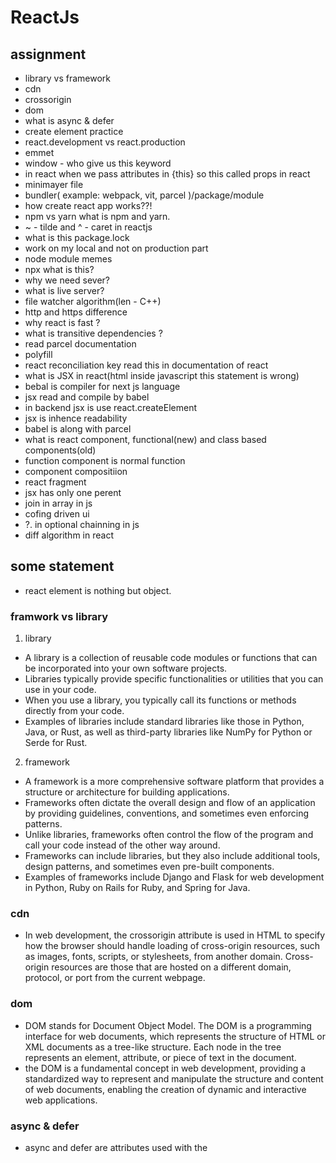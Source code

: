 # ReactJs

## assignment
- library vs framework
- cdn
- crossorigin
- dom
- what is async & defer
- create element practice
- react.development vs react.production
- emmet
- window - who give us this keyword
- in react when we pass attributes in {this} so this called props in react
- minimayer file
- bundler( example: webpack, vit, parcel )/package/module
- how create react app works??!
- npm vs yarn what is npm and yarn.
- ~ - tilde and ^ - caret in reactjs
- what is this package.lock
- work on my local and not on production part
- node module memes
- npx what is this?
- why we need sever?
- what is live server?
- file watcher algorithm(len - C++) 
- http and https difference
- why react is fast ?
- what is transitive dependencies ?
- read parcel documentation
- polyfill
- react reconciliation key read this in documentation of react
- what is JSX in react(html inside javascript this statement is wrong)
- bebal is compiler for next js language
- jsx read and compile by babel
- in backend jsx is use react.createElement
- jsx is inhence readability
- babel is along with parcel
- what is react component, functional(new) and class based components(old)
- function component is normal function
- component compositiion
- react fragment
- jsx has only one perent
- join in array in js
- cofing driven ui
- ?. in optional chainning in js
- diff algorithm in react

## some statement

- react element is nothing but object.

### framwork vs library
1. library
- A library is a collection of reusable code modules or functions that can be incorporated into your own software projects.
- Libraries typically provide specific functionalities or utilities that you can use in your code.
- When you use a library, you typically call its functions or methods directly from your code.
- Examples of libraries include standard libraries like those in Python, Java, or Rust, as well as third-party libraries like NumPy for Python or Serde for Rust.

2. framework
- A framework is a more comprehensive software platform that provides a structure or architecture for building applications.
- Frameworks often dictate the overall design and flow of an application by providing guidelines, conventions, and sometimes even enforcing patterns.
- Unlike libraries, frameworks often control the flow of the program and call your code instead of the other way around.
- Frameworks can include libraries, but they also include additional tools, design patterns, and sometimes even pre-built components.
- Examples of frameworks include Django and Flask for web development in Python, Ruby on Rails for Ruby, and Spring for Java.

### cdn
- In web development, the crossorigin attribute is used in HTML to specify how the browser should handle loading of cross-origin resources, such as images, fonts, scripts, or stylesheets, from another domain. Cross-origin resources are those that are hosted on a different domain, protocol, or port from the current webpage.

### dom
- DOM stands for Document Object Model. The DOM is a programming interface for web documents, which represents the structure of HTML or XML documents as a tree-like structure. Each node in the tree represents an element, attribute, or piece of text in the document.
- the DOM is a fundamental concept in web development, providing a standardized way to represent and manipulate the structure and content of web documents, enabling the creation of dynamic and interactive web applications.

### async & defer
- async and defer are attributes used with the <script> tag to control how JavaScript files are downloaded and executed in an HTML document.

1. async
- The async attribute specifies that the script should be executed asynchronously as soon as it's available, without blocking the HTML parsing.
- When a script with the async attribute is encountered, the browser will continue to parse and render the HTML content, and the script will be fetched asynchronously. Once the script is downloaded, it will be executed without waiting for other scripts or resources to finish downloading or for the HTML parsing to complete.
- It's important to note that scripts with the async attribute may not execute in the order they appear in the HTML document, as they will execute as soon as they're available.
- This attribute is commonly used for scripts that are not dependent on other scripts or need to be loaded and executed quickly, such as analytics scripts or scripts for loading third-party libraries.

2. defer
- The defer attribute specifies that the script should be executed after the HTML parsing is complete, but before the DOMContentLoaded event is fired.
- When a script with the defer attribute is encountered, the browser will continue to parse and render the HTML content, and the script will be fetched asynchronously. However, it will be executed only after the HTML parsing is finished but before the DOMContentLoaded event is triggered.
- Unlike async, scripts with the defer attribute will be executed in the order they appear in the HTML document.
- This attribute is commonly used for scripts that need to manipulate the DOM or interact with other elements on the page but can be deferred until after the page structure is fully parsed.
- **HTML parsing** : HTML parsing is the process by which a web browser or HTML parser reads and interprets HTML code to create the Document Object Model (DOM) tree, which represents the structure of the web page.
- **DOM tree** : The DOM tree is a hierarchical representation of the web page's content, including elements, attributes, and text nodes.

### react.development vs react.production
- react.development.js and react.production.min.js are two versions of the React library optimized for different environments: development and production.

1. react.development.js:
- This version of React is intended for development purposes.
- It includes additional warnings and debugging information to help developers identify and fix issues during development.
- The code is not minified or optimized for size, which means it's larger and may have slower performance compared to the production version.
- It's typically used during development to take advantage of the additional debugging features and to facilitate easier troubleshooting.

2. react.production.min.js:
- This version of React is optimized for production use.
- It has been minified and stripped of unnecessary code to reduce its size and improve performance.
- It does not include the additional warnings and debugging information present in the development version, making it smaller and more suitable for deployment in production environments.
- It's used in production environments to ensure faster load times and better performance for end-users.

### emmet
-Emmet is a powerful toolkit for web developers that helps streamline and speed up the process of writing HTML and CSS code. It's essentially a set of abbreviations and shortcuts that expand into HTML or CSS code snippets. Emmet allows developers to write code faster and more efficiently by typing shorthand expressions and then expanding them into full HTML or CSS markup.

### window - who give us this keyword
- In web development, the window object represents the global window in a browser environment. It is the top-level browsing context that contains the Document Object Model (DOM), which represents the structure of the currently loaded web page. The window object provides access to various properties and methods related to the browser window and the browsing context.
- the window object represents the global window in a browser environment and provides access to various properties and methods related to the browser window, the browsing context, and the DOM. The this keyword in JavaScript refers to the current execution context, which in many cases, especially in the global scope of a browser environment, is the window object.

### in react when we pass attributes in {this} so this called props in react
- In React, when we pass attributes using {} syntax, it's not the this keyword that we're passing, but rather data or values that we want to pass to a component. These values are typically referred to as "props" (short for properties) in React.
- So, in React, when we use {} to pass attributes to components, we're passing props, not the this keyword. The this keyword in React is typically used inside class components to refer to the current instance of the component, while props are used to pass data from parent components to child components.

### minimayer file
- Minification is commonly used in web development to improve website performance by reducing file sizes, which leads to faster load times for users. Smaller file sizes also result in reduced bandwidth usage and improved overall efficiency.
- These minifiers typically have options to customize the level of minification and other settings according to your specific needs. They are often integrated into build tools and workflows, such as Webpack, Gulp, or Grunt, to automate the minification process during development and deployment.

### bundler( example: webpack, vit, parcel )/package/module
1. bundler
- A bundler is a tool used in web development to take multiple separate files (such as JavaScript modules, CSS files, images, etc.) and combine them into a single, optimized bundle.
- Bundlers are commonly used to improve web application performance by reducing the number of HTTP requests needed to load a webpage and by optimizing the size of the assets being delivered.
- Bundlers can also perform additional tasks such as transpilation (converting modern JavaScript syntax to older versions for wider browser compatibility), code splitting (breaking code into smaller chunks to load only what's needed), and minification (reducing the size of files by removing unnecessary characters).
- Examples of popular bundlers include Webpack, Parcel, Rollup, and Vite.

- Combining these concepts, when you use a bundler like Webpack, Vite, or Parcel in your web development workflow, you're typically dealing with multiple packages/modules of code that you've installed via a package manager. The bundler's job is to gather all of these separate files, optimize them as needed, and bundle them together into a single output file or files that can be efficiently delivered to the browser. This process helps manage dependencies, improve performance, and streamline the development and deployment of web applications.

### how create react app works??!
- Client-Server Architecture:
A React app follows a client-server architecture, where the client (the React app running in the browser) communicates with a server (backend) to fetch data, perform operations, and handle user requests.

- API Requests:
The React app makes HTTP requests to the backend server to interact with the server-side resources. These requests typically include operations such as retrieving data, submitting forms, updating records, or performing authentication.

- RESTful APIs or GraphQL:
The backend server exposes APIs (Application Programming Interfaces) that define endpoints for handling various operations.
These APIs can be implemented using RESTful principles (e.g., GET, POST, PUT, DELETE HTTP methods) or GraphQL for more flexible data fetching.

- Routing and Controllers:
Incoming API requests are routed to specific controllers or handler functions on the backend server.
Controllers handle the logic for processing the requests, interacting with the database (if needed), and returning appropriate responses to the client.

- Data Persistence:
The backend server typically interacts with a database (e.g., SQL, NoSQL) to store and retrieve data.
Data persistence involves operations such as querying data, inserting new records, updating existing records, and deleting records.

- Business Logic:
The backend server contains the business logic that governs the behavior of the application, including data validation, authorization, authentication, and any other - - application-specific rules.
Business logic ensures that the application operates correctly and securely according to the defined requirements.

- Authentication and Authorization:
The backend server handles user authentication and authorization to ensure that only authenticated users can access certain resources or perform specific actions.
Authentication mechanisms may include sessions, JSON Web Tokens (JWT), OAuth, or other authentication protocols.

- Middleware:
Middleware functions may be used to intercept and modify incoming requests or outgoing responses, perform additional processing, or add functionality such as logging, error handling, or request validation.

- Error Handling:
The backend server handles errors gracefully by providing appropriate error responses to the client, logging errors for debugging purposes, and preventing potential security vulnerabilities.

- Deployment and Scalability:
The backend server is deployed to a hosting environment (e.g., cloud infrastructure) where it can handle incoming requests from multiple clients.
The server architecture may be designed for scalability and resilience to handle varying levels of traffic and ensure high availability.

### npm vs yarn what is npm and yarn.
1. npm (Node Package Manager)
- npm is the default package manager for Node.js, a runtime environment for executing JavaScript code outside of a web browser.
- It is bundled with Node.js installation, so whenever you install Node.js, you also get npm.
- npm is used to install, manage, and distribute JavaScript packages and dependencies for Node.js projects.
- It provides a command-line interface (CLI) for various package management tasks, such as installing packages, updating dependencies, and running scripts defined in the project's package.json file.
- npm maintains a registry of publicly available packages called the npm Registry, where developers can publish and share their packages.

2. Yarn
- Yarn is a modern package manager for JavaScript projects developed by Facebook, Google, Exponent, and Tilde.
- It was created as an alternative to npm with the goal of addressing some of the shortcomings and performance issues of npm.
- Yarn is fully compatible with the npm ecosystem, meaning it can install npm packages and work with package.json files generated by npm.
- Yarn provides faster and more reliable dependency resolution and installation compared to npm, thanks to its deterministic dependency resolution algorithm and parallel package downloads.
- It offers features such as offline installation, caching, and workspace support, making it suitable for large-scale projects and continuous integration (CI) environments.
- Yarn also has a centralized package registry called the Yarn Registry, which mirrors the npm Registry and provides an alternative source for installing packages.

### ~ - tilde and ^ - caret in reactjs
1. ~ - tilde
- When you prefix a version number with a tilde (~), npm or Yarn will install the specified package version and allow patch updates (bug fixes) within the same minor version range.
- For example, if you specify "react": "~17.0.1", npm or Yarn will install version 17.0.1 of the react package and allow updates to any version within the 17.x.x range (e.g., 17.0.2, 17.1.0, etc.).
- The tilde restricts updates to the same minor version but allows for patch updates within that minor version.

2. ^ - caret
- When you prefix a version number with a caret (^), npm or Yarn will install the specified package version and allow both minor updates (new features) and patch updates (bug fixes) within the same major version range.
- For example, if you specify "react": "^17.0.1", npm or Yarn will install version 17.0.1 of the react package and allow updates to any version within the 17.x.x range (e.g., 17.1.0, 17.2.0, etc.).
- The caret restricts updates to the same major version but allows for both minor and patch updates within that major version.

### what is this package.lock
- The package-lock.json file is created by npm (Node Package Manager) and serves as a record of the exact versions of dependencies installed in a project. Here's a basic overview of what the package-lock.json file is and its purpose:

### npx what is this?
- npx is a command-line utility that comes bundled with npm (Node Package Manager). It stands for "Node Package Runner" and is used to execute npm packages without having to install them globally or locally. Here's a basic overview of what npx is and how it works: